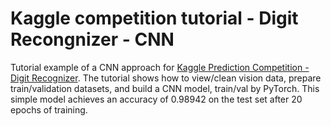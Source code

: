 # Kaggle competition tutorial - Digit Recongnizer - CNN

Tutorial example of a CNN approach for [Kaggle Prediction Competition - Digit Recognizer](https://www.kaggle.com/competitions/digit-recognizer/rules). The tutorial shows how to view/clean vision data, prepare train/validation datasets, and build a CNN model, train/val by PyTorch. This simple model achieves an accuracy of 0.98942 on the test set after 20 epochs of training.